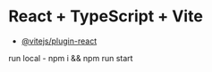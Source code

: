 # React + TypeScript + Vite

- [@vitejs/plugin-react](https://jveselkov.github.io/react-todo-app/)

run local - npm i && npm run start
